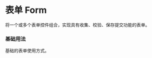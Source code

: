 
# 表单 Form
将一个或多个表单控件组合，实现具有收集、校验、保存提交功能的表单。

### 基础用法
基础的表单使用方式。
<demo-block src="example/form/basic"></demo-block>